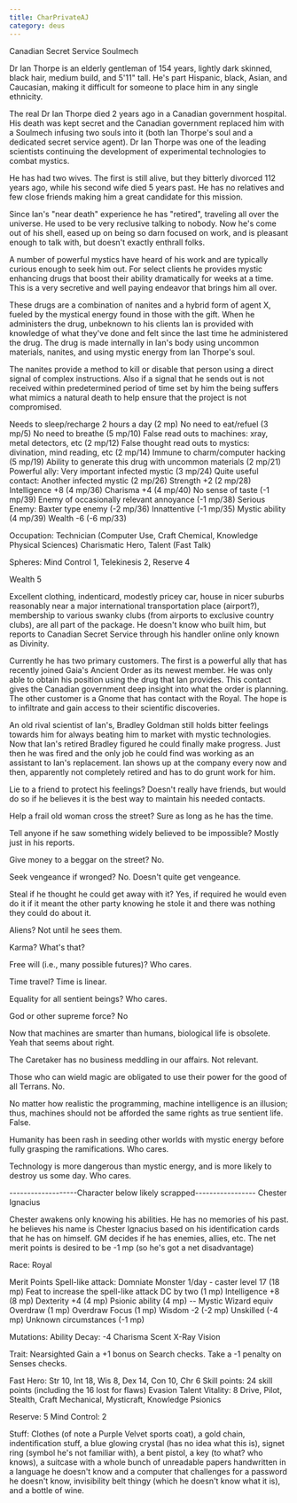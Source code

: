```yaml
---
title: CharPrivateAJ
category: deus
---
```

Canadian Secret Service Soulmech

Dr Ian Thorpe is an elderly gentleman of 154 years, lightly dark skinned, black hair, medium build, and 5'11&quot; tall. He's part Hispanic, black, Asian, and Caucasian, making it difficult for someone to place him in any single ethnicity.

The real Dr Ian Thorpe died 2 years ago in a Canadian government hospital. His death was kept secret and the Canadian government replaced him with a Soulmech infusing two souls into it (both Ian Thorpe's soul and a dedicated secret service agent). Dr Ian Thorpe was one of the leading scientists continuing the development of experimental technologies to combat mystics.

He has had two wives. The first is still alive, but they bitterly divorced 112 years ago, while his second wife died 5 years past. He has no relatives and few close friends making him a great candidate for this mission.

Since Ian's &quot;near death&quot; experience he has &quot;retired&quot;, traveling all over the universe. He used to be very reclusive talking to nobody. Now he's come out of his shell, eased up on being so darn focused on work, and is pleasant enough to talk with, but doesn't exactly enthrall folks.

A number of powerful mystics have heard of his work and are typically curious enough to seek him out. For select clients he provides mystic enhancing drugs that boost their ability dramatically for weeks at a time. This is a very secretive and well paying endeavor that brings him all over.

These drugs are a combination of nanites and a hybrid form of agent X, fueled by the mystical energy found in those with the gift. When he administers the drug, unbeknown to his clients Ian is provided with knowledge of what they've done and felt since the last time he administered the drug.  The drug is made internally in Ian's body using uncommon materials, nanites, and using mystic energy from Ian Thorpe's soul.

The nanites provide a method to kill or disable that person using a direct signal of complex instructions. Also if a signal that he sends out is not received within predetermined period of time set by him the being suffers what mimics a natural death to help ensure that the project is not compromised.

Needs to sleep/recharge 2 hours a day (2 mp)
No need to eat/refuel (3 mp/5)
No need to breathe (5 mp/10)
False read outs to machines: xray, metal detectors, etc (2 mp/12)
False thought read outs to mystics: divination, mind reading, etc (2 mp/14)
Immune to charm/computer hacking (5 mp/19)
Ability to generate this drug with uncommon materials (2 mp/21)
Powerful ally: Very important infected mystic (3 mp/24)
Quite useful contact: Another infected mystic (2 mp/26)
Strength +2 (2 mp/28)
Intelligence +8 (4 mp/36)
Charisma +4 (4 mp/40)
No sense of taste (-1 mp/39)
Enemy of occasionally relevant annoyance (-1 mp/38)
Serious Enemy: Baxter type enemy (-2 mp/36)
Innattentive (-1 mp/35)
Mystic ability (4 mp/39)
Wealth -6 (-6 mp/33)

Occupation: Technician (Computer Use, Craft Chemical, Knowledge Physical Sciences)
Charismatic Hero, Talent (Fast Talk)

Spheres: Mind Control 1, Telekinesis 2, Reserve 4

Wealth 5

Excellent clothing, indenticard, modestly pricey car, house in nicer suburbs reasonably near a major international transportation place (airport?), membership to various swanky clubs (from airports to exclusive country clubs), are all part of the package. He doesn't know who built him, but reports to Canadian Secret Service through his handler online only known as Divinity.

Currently he has two primary customers. The first is a powerful ally that has recently joined Gaia's Ancient Order as its newest member. He was only able to obtain his position using the drug that Ian provides. This contact gives the Canadian government deep insight into what the order is planning. The other customer is a Gnome that has contact with the Royal. The hope is to infiltrate and gain access to their scientific discoveries.

An old rival scientist of Ian's, Bradley Goldman still holds bitter feelings towards him for always beating him to market with mystic technologies. Now that Ian's retired Bradley figured he could finally make progress. Just then he was fired and the only job he could find was working as an assistant to Ian's replacement. Ian shows up at the company every now and then, apparently not completely retired and has to do grunt work for him.

Lie to a friend to protect his feelings?
Doesn't really have friends, but would do so if he believes it is the best way to maintain his needed contacts.

Help a frail old woman cross the street?
Sure as long as he has the time.

Tell anyone if he saw something widely believed to be impossible?
Mostly just in his reports.

Give money to a beggar on the street?
No.

Seek vengeance if wronged?
No. Doesn't quite get vengeance.

Steal if he thought he could get away with it?
Yes, if required he would even do it if it meant the other party knowing he stole it and there was nothing they could do about it.

Aliens? Not until he sees them.

Karma? What's that?

Free will (i.e., many possible futures)? Who cares.

Time travel? Time is linear.

Equality for all sentient beings? Who cares.

God or other supreme force? No

Now that machines are smarter than humans, biological life is obsolete. Yeah that seems about right.

The Caretaker has no business meddling in our affairs. Not relevant.

Those who can wield magic are obligated to use their power for the good of all Terrans. No.

No matter how realistic the programming, machine intelligence is an illusion; thus, machines should not be afforded the same rights as true sentient life. False.

Humanity has been rash in seeding other worlds with mystic energy before fully grasping the ramifications. Who cares.

Technology is more dangerous than mystic energy, and is more likely to destroy us some day. Who cares.


-------------------Character below likely scrapped-----------------
Chester Ignacius

Chester awakens only knowing his abilities.  He has no memories of his past.  he believes his name is Chester Ignacius based on his identification cards that he has on himself.  GM decides if he has enemies, allies, etc.  The net merit points is desired to be -1 mp (so he's got a net disadvantage)

Race: Royal

Merit Points
Spell-like attack: Domniate Monster 1/day - caster level 17 (18 mp)
Feat to increase the spell-like attack DC by two (1 mp)
Intelligence +8 (8 mp)
Dexterity +4 (4 mp)
Psionic ability (4 mp)  -- Mystic Wizard equiv
Overdraw (1 mp)
Overdraw Focus (1 mp)
Wisdom -2 (-2 mp)
Unskilled (-4 mp)
Unknown circumstances (-1 mp)

Mutations:
Ability Decay: -4 Charisma
Scent
X-Ray Vision

Trait: Nearsighted
Gain a +1 bonus on Search checks.  Take a -1 penalty on Senses checks.

Fast Hero:
Str 10, Int 18, Wis 8, Dex 14, Con 10, Chr 6
Skill points: 24 skill points (including the 16 lost for flaws)
Evasion Talent
Vitality: 8
Drive, Pilot, Stealth, Craft Mechanical, Mysticraft, Knowledge Psionics

Reserve: 5
Mind Control: 2

Stuff:
Clothes (of note a Purple Velvet sports coat), a gold chain, indentification stuff, a blue glowing crystal (has no idea what this is), signet ring (symbol he's not familiar with), a bent pistol, a key (to what? who knows), a suitcase with a whole bunch of unreadable papers handwritten in a language he doesn't know and a computer that challenges for a password he doesn't know, invisibility belt thingy (which he doesn't know what it is), and a bottle of wine.
